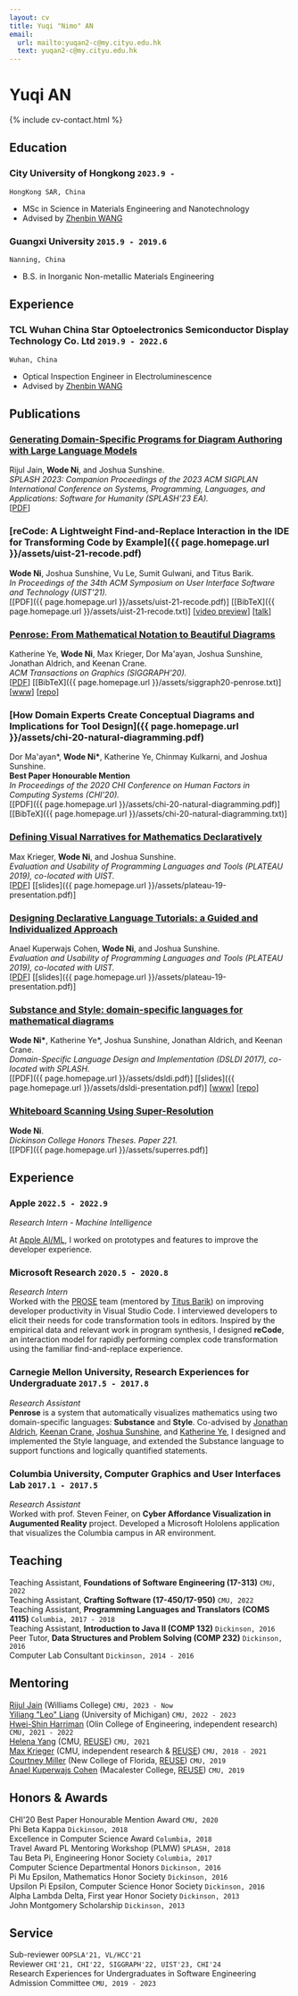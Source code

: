 ```yaml
---
layout: cv
title: Yuqi "Nimo" AN
email:
  url: mailto:yuqan2-c@my.cityu.edu.hk
  text: yuqan2-c@my.cityu.edu.hk
---
```


# Yuqi **AN**

<!--
include contact information from the front matter
Supported arguments:
    - homepage: url, text
    - phone
    - email
-->

{% include cv-contact.html %}

## Education

### **City University of Hongkong** `2023.9 -`

```
HongKong SAR, China
```

- MSc in Science in Materials Engineering and Nanotechnology
- Advised by [Zhenbin WANG](https://www.cityu.edu.hk/mse/people/mse-faculty/wang-zhenbin)
### **Guangxi University** `2015.9 - 2019.6`

```
Nanning, China
```

- B.S. in Inorganic Non-metallic Materials Engineering

## Experience

### **TCL Wuhan China Star Optoelectronics Semiconductor Display Technology Co. Ltd** `2019.9 - 2022.6`

```
Wuhan, China
```

- Optical Inspection Engineer in Electroluminescence
- Advised by [Zhenbin WANG](https://www.cityu.edu.hk/mse/people/mse-faculty/wang-zhenbin)

## Publications

### [**Generating Domain-Specific Programs for Diagram Authoring with Large Language Models**](https://wodenimoni.com/assets/splash-23-llm-diagrams.pdf)

Rijul Jain, **Wode Ni**, and Joshua Sunshine.<br>
_SPLASH 2023: Companion Proceedings of the 2023 ACM SIGPLAN International Conference on Systems, Programming, Languages, and Applications: Software for Humanity (SPLASH'23 EA)._<br>
[[PDF](https://wodenimoni.com/assets/splash-23-llm-diagrams.pdf)]

### [**reCode: A Lightweight Find-and-Replace Interaction in the IDE for Transforming Code by Example**]({{ page.homepage.url }}/assets/uist-21-recode.pdf)
**Wode Ni**, Joshua Sunshine, Vu Le, Sumit Gulwani, and Titus Barik.<br> 
_In Proceedings of the 34th ACM Symposium on User Interface Software and Technology (UIST'21)._ <br>
[[PDF]({{ page.homepage.url }}/assets/uist-21-recode.pdf)]
[[BibTeX]({{ page.homepage.url }}/assets/uist-21-recode.txt)]
[[video preview](https://youtu.be/fMdHK9UrgQ4)]
[[talk](https://youtu.be/_GQ8E7EMMws)]


### [**Penrose: From Mathematical Notation to Beautiful Diagrams**](http://penrose.ink/media/Penrose_SIGGRAPH2020.pdf)
Katherine Ye, **Wode Ni**, Max Krieger, Dor Ma'ayan, Joshua Sunshine, Jonathan Aldrich, and Keenan Crane.<br> 
_ACM Transactions on Graphics (SIGGRAPH'20)._<br>
[[PDF](http://penrose.ink/media/Penrose_SIGGRAPH2020.pdf)]
[[BibTeX]({{ page.homepage.url }}/assets/siggraph20-penrose.txt)]
[[www](http://penrose.ink/siggraph20.html)]
[[repo](https://github.com/penrose/penrose)]

### [**How Domain Experts Create Conceptual Diagrams and Implications for Tool Design**]({{ page.homepage.url }}/assets/chi-20-natural-diagramming.pdf)

Dor Ma'ayan\*, **Wode Ni\***, Katherine Ye, Chinmay Kulkarni, and Joshua Sunshine.<br>
<i class="fas fa-award"></i> <strong>Best Paper Honourable Mention</strong><br>
_In Proceedings of the 2020 CHI Conference on Human Factors in Computing Systems (CHI'20)._<br>
[[PDF]({{ page.homepage.url }}/assets/chi-20-natural-diagramming.pdf)]
[[BibTeX]({{ page.homepage.url }}/assets/chi-20-natural-diagramming.txt)]


### [**Defining Visual Narratives for Mathematics Declaratively**](http://2019.plateau-workshop.org/assets/papers-2019/9.pdf)

Max Krieger, **Wode Ni**, and Joshua Sunshine.<br>
_Evaluation and Usability of Programming Languages and Tools (PLATEAU 2019), co-located with UIST._<br>
[[PDF](http://2019.plateau-workshop.org/assets/papers-2019/9.pdf)]
[[slides]({{ page.homepage.url }}/assets/plateau-19-presentation.pdf)]

### [**Designing Declarative Language Tutorials: a Guided and Individualized Approach**](http://2019.plateau-workshop.org/assets/papers-2019/2.pdf)

Anael Kuperwajs Cohen, **Wode Ni**, and Joshua Sunshine.<br>
_Evaluation and Usability of Programming Languages and Tools (PLATEAU 2019), co-located with UIST._<br>
[[PDF](http://2019.plateau-workshop.org/assets/papers-2019/2.pdf)]
[[slides]({{ page.homepage.url }}/assets/plateau-19-presentation.pdf)]

### [**Substance and Style: domain-specific languages for mathematical diagrams**](https://2017.splashcon.org/event/dsldi-2017-substance-and-style-domain-specific-languages-for-mathematical-diagrams)

**Wode Ni\***, Katherine Ye\*, Joshua Sunshine, Jonathan Aldrich, and Keenan Crane.<br> _Domain-Specific Language Design and Implementation (DSLDI 2017), co-located with SPLASH._ <br>
[[PDF]({{ page.homepage.url }}/assets/dsldi.pdf)]
[[slides]({{ page.homepage.url }}/assets/dsldi-presentation.pdf)]
[[www](http://penrose.ink)]
[[repo](https://github.com/penrose/penrose)]

### [**Whiteboard Scanning Using Super-Resolution**](http://scholar.dickinson.edu/student_honors/221/)

**Wode Ni**.<br> _Dickinson College Honors Theses. Paper 221._<br>
[[PDF]({{ page.homepage.url }}/assets/superres.pdf)]

## Experience
### **Apple** `2022.5 - 2022.9`

_Research Intern - Machine Intelligence_<br>

At [Apple AI/ML](https://machinelearning.apple.com/), I worked on prototypes and features to improve the developer experience. 

### **Microsoft Research** `2020.5 - 2020.8`

_Research Intern_<br>
Worked with the [PROSE](https://www.microsoft.com/en-us/research/group/prose/) team (mentored by [Titus Barik](https://www.barik.net/)) on improving developer productivity in Visual Studio Code. I interviewed developers to elicit their needs for code transformation tools in editors. Inspired by the empirical data and relevant work in program synthesis, I designed **reCode**, an interaction model for rapidly performing complex code transformation using the familiar find-and-replace experience.

### **Carnegie Mellon University, Research Experiences for Undergraduate** `2017.5 - 2017.8`

_Research Assistant_<br>
**Penrose** is a system that automatically visualizes mathematics using two domain-specific languages: **Substance** and **Style**. Co-advised by [Jonathan Aldrich](https://www.cs.cmu.edu/~./aldrich/), [Keenan Crane](https://www.cs.cmu.edu/~kmcrane/), [Joshua Sunshine](http://www.cs.cmu.edu/~jssunshi/), and [Katherine Ye](https://www.cs.cmu.edu/~kqy/), I designed and implemented the Style language, and extended the Substance language to support functions and logically quantified statements.

### **Columbia University, Computer Graphics and User Interfaces Lab** `2017.1 - 2017.5`

_Research Assistant_<br>
Worked with prof. Steven Feiner, on **Cyber Affordance Visualization in Augumented Reality** project. Developed a Microsoft Hololens application that visualizes the Columbia campus in AR environment.

## Teaching

Teaching Assistant, **Foundations of Software Engineering (17-313)** `CMU, 2022` <br>
Teaching Assistant, **Crafting Software (17-450/17-950)** `CMU, 2022` <br>
Teaching Assistant, **Programming Languages and Translators (COMS 4115)** `Columbia, 2017 - 2018` <br>
Teaching Assistant, **Introduction to Java II (COMP 132)** `Dickinson, 2016` <br>
Peer Tutor, **Data Structures and Problem Solving (COMP 232)** `Dickinson, 2016` <br>
Computer Lab Consultant `Dickinson, 2014 - 2016` <br>

## Mentoring

[Rijul Jain](https://rijuljain.com/) (Williams College) `CMU, 2023 - Now` <br>
[Yiliang "Leo" Liang](https://www.linkedin.com/in/yiliang-liang-a3631a138/) (University of Michigan) `CMU, 2022 - 2023` <br>
[Hwei-Shin Harriman](https://hsharriman.github.io/) (Olin College of Engineering, independent research) `CMU, 2021 - 2022` <br>
[Helena Yang](https://heleaf.me/) (CMU, [REUSE](https://www.cmu.edu/scs/s3d/reuse/)) `CMU, 2021` <br>
[Max Krieger](https://a9.io/) (CMU, independent research & [REUSE](https://www.cmu.edu/scs/s3d/reuse/)) `CMU, 2018 - 2021` <br>
[Courtney Miller](https://courtney-e-miller.github.io/) (New College of Florida, [REUSE](https://www.cmu.edu/scs/s3d/reuse/)) `CMU, 2019` <br>
[Anael Kuperwajs Cohen](https://anaelkuperwajs.github.io/) (Macalester College, [REUSE](https://www.cmu.edu/scs/s3d/reuse/)) `CMU, 2019` <br>

## Honors & Awards

CHI'20 Best Paper Honourable Mention Award `CMU, 2020` <br>
Phi Beta Kappa `Dickinson, 2018` <br>
Excellence in Computer Science Award `Columbia, 2018` <br>
Travel Award PL Mentoring Workshop (PLMW) `SPLASH, 2018` <br>
Tau Beta Pi, Engineering Honor Society `Columbia, 2017` <br>
Computer Science Departmental Honors `Dickinson, 2016` <br>
Pi Mu Epsilon, Mathematics Honor Society `Dickinson, 2016` <br>
Upsilon Pi Epsilon, Computer Science Honor Society `Dickinson, 2016` <br>
Alpha Lambda Delta, First year Honor Society `Dickinson, 2013`<br>
John Montgomery Scholarship `Dickinson, 2013` <br>

## Service

Sub-reviewer `OOPSLA'21, VL/HCC'21` <br>
Reviewer `CHI'21, CHI'22, SIGGRAPH'22, UIST'23, CHI'24` <br>
Research Experiences for Undergraduates in Software Engineering Admission Committee `CMU, 2019 - 2023` <br>

<!-- ### Footer

Last updated: May 2013 -->
